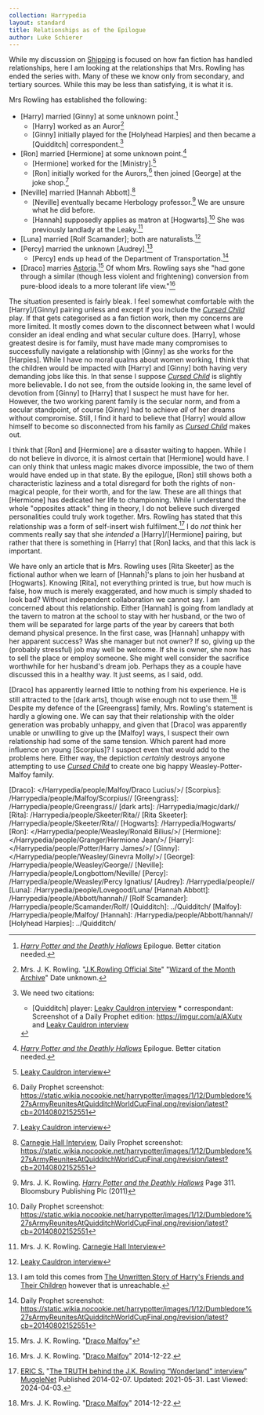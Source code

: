 ```yaml
---
collection: Harrypedia
layout: standard
title: Relationships as of the Epilogue
author: Luke Schierer
---
```


While my discussion on [Shipping] is focused on how fan fiction has
handled relationships, here I am looking at the relationships that
Mrs. Rowling has ended the series with. Many of these we know only
from secondary, and tertiary sources. While this may be less than
satisfying, it is what it is.

Mrs Rowling has established the following:

- [Harry] married [Ginny] at some unknown point.[^HPGW]
  - [Harry] worked as an Auror[^HPJob]
  - [Ginny] initially played for the [Holyhead Harpies]
    and then became a [Quidditch] correspondent.[^GWJob]
- [Ron] married [Hermione] at some unknown point.[^RWHG]
  - [Hermione] worked for the [Ministry].[^HGJob]
  - [Ron] initially worked for the Aurors,[^RWJ1] then
    joined [George] at the joke shop.[^RWJob]
- [Neville] married [Hannah Abbott].[^NLHA]
  - [Neville] eventually became Herbology professor.[^NLJob] We are
    unsure what he did before.
  - [Hannah] supposedly applies as matron at [Hogwarts].[^HAJ2]
    She was previously landlady at the Leaky.[^HAJ1]
- [Luna] married [Rolf Scamander]; both are naturalists.[^LSRS]
- [Percy] married the unknown [Audrey].[^PWA]
  - [Percy] ends up head of the Department of Transportation.[^PWJob]
- [Draco] marries [Astoria].[^DMAG] Of whom Mrs. Rowling says she
  "had gone through a similar (though less violent and frightening)
  conversion from pure-blood ideals to a more tolerant life view."[^AG]

The situation presented is fairly bleak. I feel somewhat comfortable
with the [Harry]/[Ginny] pairing unless and except if you include the
_[Cursed Child]_ play. If that gets categorised as a fan fiction
work, then my concerns are more limited. It mostly comes down to the
disconnect between what I would consider an ideal ending and what
secular culture does. [Harry], whose greatest desire is for family,
must have made many compromises to successfully navigate a
relationship with [Ginny] as she works for the [Harpies]. While I
have no moral qualms about women working, I think that the children
would be impacted with [Harry] and [Ginny] both having very demanding
jobs like this. In that sense I suppose _[Cursed Child]_ is slightly
more believable. I do not see, from the outside looking in, the same
level of devotion from [Ginny] to [Harry] that I suspect he must have
for her. However, the two working parent family is the secular norm,
and from a secular standpoint, of course [Ginny] had to achieve _all_
of her dreams without compromise. Still, I find it hard to believe
that [Harry] would allow himself to become so disconnected from his
family as _[Cursed Child]_ makes out.

I think that [Ron] and [Hermione] are a disaster waiting to happen.
While I do not believe in divorce, it is almost certain that
[Hermione] would have. I can only think that unless magic makes
divorce impossible, the two of them would have ended up in that state.
By the epilogue, [Ron] still shows both a characteristic laziness and
a total disregard for both the rights of non-magical people, for their
worth, and for the law. These are all things that [Hermione] has
dedicated her life to championing. While I understand the whole
"opposites attack" thing in theory, I do not believe such diverged
personalities could truly work together. Mrs. Rowling has stated that this relationship was a form of self-insert wish fulfilment.[^240403-1] I do
_not_ think her comments really say that she _intended_ a [Harry]/[Hermione]
pairing, but rather that there is something in [Harry] that [Ron] lacks, and that this lack is important.

We have only an article that is Mrs. Rowling uses [Rita Skeeter] as
the fictional author when we learn of [Hannah]'s plans to join her
husband at [Hogwarts]. Knowing [Rita], not everything printed is
true, but how much is false, how much is merely exaggerated, and how
much is simply shaded to look bad? Without independent collaboration
we cannot say. I am concerned about this relationship. Either
[Hannah] is going from landlady at the tavern to matron at the school
to stay with her husband, or the two of them will be separated for
large parts of the year by careers that both demand physical presence.
In the first case, was [Hannah] unhappy with her apparent success?
Was she manager but not owner? If so, giving up the (probably
stressful) job may well be welcome. If she is owner, she now has to
sell the place or employ someone. She might well consider the
sacrifice worthwhile for her husband's dream job. Perhaps they as a
couple have discussed this in a healthy way. It just seems, as I
said, odd.

[Draco] has apparently learned little to nothing from his experience.
He is still attracted to the [dark arts], though wise enough not to
use them.[^DMDA] Despite my defence of the [Greengrass] family, Mrs.
Rowling's statement is hardly a glowing one. We can say that their
relationship with the older generation was probably unhappy, and given
that [Draco] was apparently unable or unwilling to give up the
[Malfoy] ways, I suspect their own relationship had some of the same
tension. Which parent had more influence on young [Scorpius]? I
suspect even that would add to the problems here. Either way, the
depiction _certainly_ destroys anyone attempting to use _[Cursed Child]_
to create one big happy Weasley-Potter-Malfoy family.

[Shipping]: ../Shipping/
[Astoria]: /Harrypedia/people/Greengrass/Astoria/

[Draco]: </Harrypedia/people/Malfoy/Draco Lucius/>/
[Scorpius]: /Harrypedia/people/Malfoy/Scorpius//
[Greengrass]: /Harrypedia/people/Greengrass//
[dark arts]: /Harrypedia/magic/dark//
[Rita]: /Harrypedia/people/Skeeter/Rita//
[Rita Skeeter]: /Harrypedia/people/Skeeter/Rita//
[Hogwarts]: /Harrypedia/Hogwarts/
[Ron]: </Harrypedia/people/Weasley/Ronald Bilius/>/
[Hermione]: </Harrypedia/people/Granger/Hermione Jean/>/
[Harry]: </Harrypedia/people/Potter/Harry James/>/
[Ginny]: </Harrypedia/people/Weasley/Ginevra Molly/>/
[George]: /Harrypedia/people/Weasley/George//
[Neville]: /Harrypedia/people/Longbottom/Neville/
[Percy]: /Harrypedia/people/Weasley/Percy Ignatius/
[Audrey]: /Harrypedia/people//
[Luna]: /Harrypedia/people/Lovegood/Luna/
[Hannah Abbott]: /Harrypedia/people/Abbott/hannah//
[Rolf Scamander]: /Harrypedia/people/Scamander/Rolf/
[Quidditch]: ../Quidditch/
[Malfoy]: /Harrypedia/people/Malfoy/
[Hannah]: /Harrypedia/people/Abbott/hannah//
[Holyhead Harpies]: ../Quidditch/

[^AG]: Mrs. J. K. Rowling. "[Draco Malfoy]" 2014-12-22.

[^DWAG]: Mrs. J. K. Rowling. "[Draco Malfoy]" 2014-12-22.

[^DMDA]: Mrs. J. K. Rowling. "[Draco Malfoy]" 2014-12-22.

[Draco Malfoy]: https://www.rowlingindex.org/work/dmpm/

[^DMAG]: Mrs. J. K. Rowling. "[Draco Malfoy]"

[^PWA]: I am told this comes from [The Unwritten Story of Harry's Friends and Their Children](http://entertainment.timesonline.co.uk/tol/arts_and_entertainment/books/article3105517.ece) however that is unreachable.

[^NLHA]: [Carnegie Hall Interview], Daily Prophet screenshot: https://static.wikia.nocookie.net/harrypotter/images/1/12/Dumbledore%27sArmyReunitesAtQuidditchWorldCupFinal.png/revision/latest?cb=20140802152551

[^PWJob]: Daily Prophet screenshot: https://static.wikia.nocookie.net/harrypotter/images/1/12/Dumbledore%27sArmyReunitesAtQuidditchWorldCupFinal.png/revision/latest?cb=20140802152551

[^HAJ2]: Daily Prophet screenshot: https://static.wikia.nocookie.net/harrypotter/images/1/12/Dumbledore%27sArmyReunitesAtQuidditchWorldCupFinal.png/revision/latest?cb=20140802152551

[^HAJ1]: Mrs. J. K. Rowling. [Carnegie Hall Interview]

[Carnegie Hall Interview]: http://www.the-leaky-cauldron.org/2007/10/20/j-k-rowling-at-carnegie-hall-reveals-dumbledore-is-gay-neville-marries-hannah-abbott-and-scores-more/

[^LSRS]: [Leaky Cauldron interview]

[^HGJob]: [Leaky Cauldron interview]

[^RWJob]: [Leaky Cauldron interview]

[^NLJob]:
    Mrs. J. K. Rowling. _[Harry Potter and the Deathly Hallows]_
    Page 311. Bloomsbury Publishing Plc (2011)

[Harry Potter and the Deathly Hallows]: https://www.librarything.com/work/3577382

[^RWJ1]: Daily Prophet screenshot: https://static.wikia.nocookie.net/harrypotter/images/1/12/Dumbledore%27sArmyReunitesAtQuidditchWorldCupFinal.png/revision/latest?cb=20140802152551

[^GWJob]: We need two citations:

    - [Quidditch] player: [Leaky Cauldron interview] \* correspondant:
      Screenshot of a Daily Prophet edition: https://imgur.com/a/AXutv
      and [Leaky Cauldron interview]

[Leaky Cauldron interview]: http://www.the-leaky-cauldron.org/2007/07/30/j-k-rowling-web-chat-transcript/

[^HPJob]: Mrs. J. K. Rowling. "[J.K.Rowling Official Site]" "[Wizard of the Month Archive]" Date unknown.

[J.K.Rowling Official Site]: https://www.therowlinglibrary.com/jkrowling.com/textonly/en
[Wizard of the Month Archive]: https://www.therowlinglibrary.com/jkrowling.com/textonly/en/wotm.html

[^RWHG]: _[Harry Potter and the Deathly Hallows]_ Epilogue. Better citation needed.

[^HPGW]: _[Harry Potter and the Deathly Hallows]_ Epilogue. Better citation needed.

[Harry Potter and the Deathly Hallows]: https://www.librarything.com/work/3577382
[Cursed Child]: https://www.librarything.com/work/23409259

[^240403-1]:
    [ERIC S.](https://www.mugglenet.com/author/eric/)
    "[The TRUTH behind the J.K. Rowling “Wonderland” interview](https://www.mugglenet.com/2014/02/the-truth-behind-the-j-k-rowling-wonderland-interview/)"
    [MuggleNet](https://www.mugglenet.com/) Published 2014-02-07. Updated: 2021-05-31. Last Viewed: 2024-04-03.
